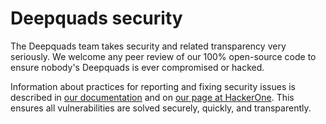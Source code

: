 <!--
Copyright © KhulnaSoft Dev <info@khulnasoft.com>

SPDX-License-Identifier: CC0-1.0

This file is maintained in https://github.com/deepSquads/meta/
-->

# Deepquads security

The Deepquads team takes security and related transparency very seriously.
We welcome any peer review of our 100% open-source code to ensure nobody's Deepquads
is ever compromised or hacked.

Information about practices for reporting and fixing security issues is described
in [our documentation][1] and on [our page at HackerOne][2]. This ensures all
vulnerabilities are solved securely, quickly, and transparently.

[1]: https://docs.deepquads.github.io/en/latest/contributing/issues.html#security
[2]: https://hackerone.com/deepquads
